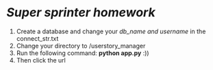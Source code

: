 # _Super sprinter homework_

1. Create a database and change your _db_name and username_ in the connect_str.txt
2. Change your directory to /userstory_manager
3. Run the following command: **python app.py** :))
4. Then click the url 


